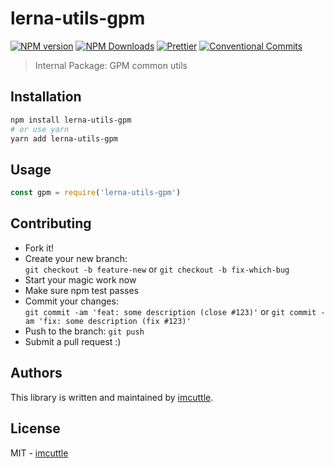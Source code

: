 # lerna-utils-gpm

[![NPM version](https://img.shields.io/npm/v/lerna-utils-gpm.svg?style=flat-square)](https://www.npmjs.com/package/lerna-utils-gpm)
[![NPM Downloads](https://img.shields.io/npm/dm/lerna-utils-gpm.svg?style=flat-square&maxAge=43200)](https://www.npmjs.com/package/lerna-utils-gpm)
[![Prettier](https://img.shields.io/badge/code_style-prettier-ff69b4.svg?style=flat-square)](https://prettier.io/)
[![Conventional Commits](https://img.shields.io/badge/Conventional%20Commits-1.0.0-yellow.svg?style=flat-square)](https://conventionalcommits.org)

> Internal Package: GPM common utils

## Installation

```bash
npm install lerna-utils-gpm
# or use yarn
yarn add lerna-utils-gpm
```

## Usage

```javascript
const gpm = require('lerna-utils-gpm')
```

## Contributing

- Fork it!
- Create your new branch:  
  `git checkout -b feature-new` or `git checkout -b fix-which-bug`
- Start your magic work now
- Make sure npm test passes
- Commit your changes:  
  `git commit -am 'feat: some description (close #123)'` or `git commit -am 'fix: some description (fix #123)'`
- Push to the branch: `git push`
- Submit a pull request :)

## Authors

This library is written and maintained by [imcuttle](mailto:imcuttle@163.com).

## License

MIT - [imcuttle](mailto:imcuttle@163.com)
